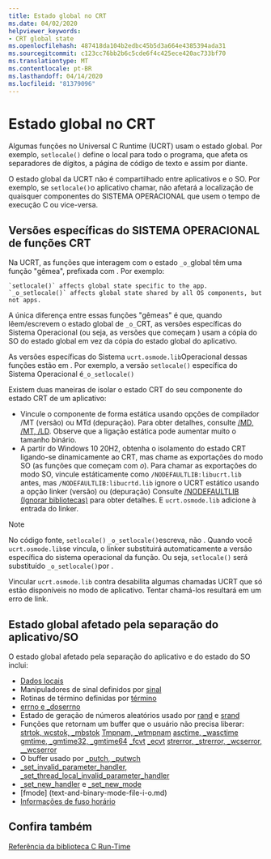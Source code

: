 ```yaml
---
title: Estado global no CRT
ms.date: 04/02/2020
helpviewer_keywords:
- CRT global state
ms.openlocfilehash: 487418da104b2edbc45b5d3a664e4385394ada31
ms.sourcegitcommit: c123cc76bb2b6c5cde6f4c425ece420ac733bf70
ms.translationtype: MT
ms.contentlocale: pt-BR
ms.lasthandoff: 04/14/2020
ms.locfileid: "81379096"
---
```

# <a name="global-state-in-the-crt"></a>Estado global no CRT

Algumas funções no Universal C Runtime (UCRT) usam o estado global. Por exemplo, `setlocale()` define o local para todo o programa, que afeta os separadores de dígitos, a página de código de texto e assim por diante.

O estado global da UCRT não é compartilhado entre aplicativos e o SO. Por exemplo, se `setlocale()`o aplicativo chamar, não afetará a localização de quaisquer componentes do SISTEMA OPERACIONAL que usem o tempo de execução C ou vice-versa.

## <a name="os-specific-versions-of-crt-functions"></a>Versões específicas do SISTEMA OPERACIONAL de funções CRT

Na UCRT, as funções que interagem com o estado `_o_`global têm uma função "gêmea", prefixada com . Por exemplo:

    `setlocale()` affects global state specific to the app.
    `_o_setlocale()` affects global state shared by all OS components, but not apps.

A única diferença entre essas funções "gêmeas" é que, quando lêem/escrevem o estado global de `_o_`CRT, as versões específicas do Sistema Operacional (ou seja, as versões que começam ) usam a cópia do SO do estado global em vez da cópia do estado global do aplicativo.

As versões específicas do Sistema `ucrt.osmode.lib`Operacional dessas funções estão em . Por exemplo, a versão `setlocale()` específica do Sistema Operacional é`_o_setlocale()`

Existem duas maneiras de isolar o estado CRT do seu componente do estado CRT de um aplicativo:

- Vincule o componente de forma estática usando opções de compilador /MT (versão) ou MTd (depuração). Para obter detalhes, consulte [/MD, /MT, /LD](https://docs.microsoft.com/cpp/build/reference/md-mt-ld-use-run-time-library?view=vs-2019). Observe que a ligação estática pode aumentar muito o tamanho binário.
- A partir do Windows 10 20H2, obtenha o isolamento do estado CRT ligando-se dinamicamente ao CRT, mas chame as exportações do modo SO (as funções que começam com _o_). Para chamar as exportações do modo SO, vincule estáticamente como `/NODEFAULTLIB:libucrt.lib` antes, mas `/NODEFAULTLIB:libucrtd.lib` ignore o UCRT estático usando a opção linker (versão) ou (depuração) Consulte [/NODEFAULTLIB (Ignorar bibliotecas)](https://docs.microsoft.com/cpp/build/reference/nodefaultlib-ignore-libraries?view=vs-2019) para obter detalhes. E `ucrt.osmode.lib` adicione à entrada do linker.

> [!Note]
> No código fonte, `setlocale()` `_o_setlocale()`escreva, não . Quando você `ucrt.osmode.lib`se vincula, o linker substituirá automaticamente a versão específica do sistema operacional da função. Ou seja, `setlocale()` será substituído `_o_setlocale()`por .

Vincular `ucrt.osmode.lib` contra desabilita algumas chamadas UCRT que só estão disponíveis no modo de aplicativo. Tentar chamá-los resultará em um erro de link.

## <a name="global-state-affected-by-appos-separation"></a>Estado global afetado pela separação do aplicativo/SO

O estado global afetado pela separação do aplicativo e do estado do SO inclui:

- [Dados locais](locale.md)
- Manipuladores de sinal definidos por [sinal](reference/signal.md)
- Rotinas de término definidas por [término](reference/set-terminate-crt.md)
- [errno e _doserrno](errno-doserrno-sys-errlist-and-sys-nerr.md)
- Estado de geração de números aleatórios usado por [rand](reference/rand.md) e [srand](reference/srand.md)
- Funções que retornam um buffer que o usuário não precisa liberar: [strtok, wcstok, _mbstok](reference/strtok-strtok-l-wcstok-wcstok-l-mbstok-mbstok-l.md) [Tmpnam, _wtmpnam](reference/tempnam-wtempnam-tmpnam-wtmpnam.md) [asctime, _wasctime](reference/asctime-wasctime.md) [gmtime, _gmtime32, _gmtime64](reference/gmtime-gmtime32-gmtime64.md) [_fcvt](reference/fcvt.md) [_ecvt](reference/ecvt.md) [strerror, _strerror, _wcserror, __wcserror](reference/strerror-strerror-wcserror-wcserror.md)
- O buffer usado por [_putch, _putwch](reference/putch-putwch.md)
- [_set_invalid_parameter_handler, _set_thread_local_invalid_parameter_handler](reference/set-invalid-parameter-handler-set-thread-local-invalid-parameter-handler.md)
- [_set_new_handler](reference/set-new-handler.md) e [_set_new_mode](reference/set-new-mode.md)
- [fmode] (text-and-binary-mode-file-i-o.md)
- [Informações de fuso horário](time-management.md)

## <a name="see-also"></a>Confira também

[Referência da biblioteca C Run-Time](c-run-time-library-reference.md)